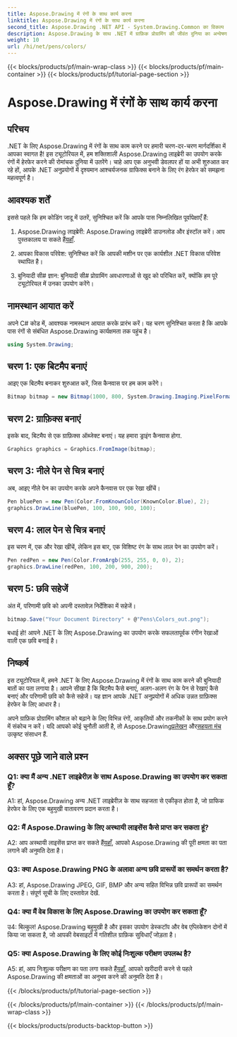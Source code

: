 ```yaml
---
title: Aspose.Drawing में रंगों के साथ कार्य करना
linktitle: Aspose.Drawing में रंगों के साथ कार्य करना
second_title: Aspose.Drawing .NET API - System.Drawing.Common का विकल्प
description: Aspose.Drawing के साथ .NET में ग्राफ़िक प्रोग्रामिंग की जीवंत दुनिया का अन्वेषण करें। सहजता से आश्चर्यजनक दृश्य बनाएं।
weight: 10
url: /hi/net/pens/colors/
---
```


{{< blocks/products/pf/main-wrap-class >}}
{{< blocks/products/pf/main-container >}}
{{< blocks/products/pf/tutorial-page-section >}}

# Aspose.Drawing में रंगों के साथ कार्य करना

## परिचय

.NET के लिए Aspose.Drawing में रंगों के साथ काम करने पर हमारी चरण-दर-चरण मार्गदर्शिका में आपका स्वागत है! इस ट्यूटोरियल में, हम शक्तिशाली Aspose.Drawing लाइब्रेरी का उपयोग करके रंगों में हेरफेर करने की रोमांचक दुनिया में उतरेंगे। चाहे आप एक अनुभवी डेवलपर हों या अभी शुरुआत कर रहे हों, आपके .NET अनुप्रयोगों में दृश्यमान आश्चर्यजनक ग्राफिक्स बनाने के लिए रंग हेरफेर को समझना महत्वपूर्ण है।

## आवश्यक शर्तें

इससे पहले कि हम कोडिंग जादू में उतरें, सुनिश्चित करें कि आपके पास निम्नलिखित पूर्वापेक्षाएँ हैं:

1.  Aspose.Drawing लाइब्रेरी: Aspose.Drawing लाइब्रेरी डाउनलोड और इंस्टॉल करें। आप पुस्तकालय पा सकते हैं[यहाँ](https://releases.aspose.com/drawing/net/).

2. आपका विकास परिवेश: सुनिश्चित करें कि आपकी मशीन पर एक कार्यशील .NET विकास परिवेश स्थापित है।

3. बुनियादी सी# ज्ञान: बुनियादी सी# प्रोग्रामिंग अवधारणाओं से खुद को परिचित करें, क्योंकि हम पूरे ट्यूटोरियल में उनका उपयोग करेंगे।

## नामस्थान आयात करें

अपने C# कोड में, आवश्यक नामस्थान आयात करके प्रारंभ करें। यह चरण सुनिश्चित करता है कि आपके पास रंगों से संबंधित Aspose.Drawing कार्यक्षमता तक पहुंच है।

```csharp
using System.Drawing;
```

## चरण 1: एक बिटमैप बनाएं

आइए एक बिटमैप बनाकर शुरुआत करें, जिस कैनवास पर हम काम करेंगे।

```csharp
Bitmap bitmap = new Bitmap(1000, 800, System.Drawing.Imaging.PixelFormat.Format32bppPArgb);
```

## चरण 2: ग्राफ़िक्स बनाएं

इसके बाद, बिटमैप से एक ग्राफ़िक्स ऑब्जेक्ट बनाएं। यह हमारा ड्राइंग कैनवास होगा.

```csharp
Graphics graphics = Graphics.FromImage(bitmap);
```

## चरण 3: नीले पेन से चित्र बनाएं

अब, आइए नीले पेन का उपयोग करके अपने कैनवास पर एक रेखा खींचें।

```csharp
Pen bluePen = new Pen(Color.FromKnownColor(KnownColor.Blue), 2);
graphics.DrawLine(bluePen, 100, 100, 900, 100);
```

## चरण 4: लाल पेन से चित्र बनाएं

इस चरण में, एक और रेखा खींचें, लेकिन इस बार, एक विशिष्ट रंग के साथ लाल पेन का उपयोग करें।

```csharp
Pen redPen = new Pen(Color.FromArgb(255, 255, 0, 0), 2);
graphics.DrawLine(redPen, 100, 200, 900, 200);
```

## चरण 5: छवि सहेजें

अंत में, परिणामी छवि को अपनी दस्तावेज़ निर्देशिका में सहेजें।

```csharp
bitmap.Save("Your Document Directory" + @"Pens\Colors_out.png");
```

बधाई हो! आपने .NET के लिए Aspose.Drawing का उपयोग करके सफलतापूर्वक रंगीन रेखाओं वाली एक छवि बनाई है।

## निष्कर्ष

इस ट्यूटोरियल में, हमने .NET के लिए Aspose.Drawing में रंगों के साथ काम करने की बुनियादी बातों का पता लगाया है। आपने सीखा है कि बिटमैप कैसे बनाएं, अलग-अलग रंग के पेन से रेखाएं कैसे बनाएं और परिणामी छवि को कैसे सहेजें। यह ज्ञान आपके .NET अनुप्रयोगों में अधिक उन्नत ग्राफ़िक्स हेरफेर के लिए आधार है।

 अपने ग्राफ़िक प्रोग्रामिंग कौशल को बढ़ाने के लिए विभिन्न रंगों, आकृतियों और तकनीकों के साथ प्रयोग करने में संकोच न करें। यदि आपको कोई चुनौती आती है, तो Aspose.Drawing[प्रलेखन](https://reference.aspose.com/drawing/net/) और[सहयता मंच](https://forum.aspose.com/c/diagram/17) उत्कृष्ट संसाधन हैं.

## अक्सर पूछे जाने वाले प्रश्न

### Q1: क्या मैं अन्य .NET लाइब्रेरीज़ के साथ Aspose.Drawing का उपयोग कर सकता हूँ?

A1: हां, Aspose.Drawing अन्य .NET लाइब्रेरीज़ के साथ सहजता से एकीकृत होता है, जो ग्राफिक हेरफेर के लिए एक बहुमुखी वातावरण प्रदान करता है।

### Q2: मैं Aspose.Drawing के लिए अस्थायी लाइसेंस कैसे प्राप्त कर सकता हूं?

 A2: आप अस्थायी लाइसेंस प्राप्त कर सकते हैं[यहाँ](https://purchase.aspose.com/temporary-license/), आपको Aspose.Drawing की पूरी क्षमता का पता लगाने की अनुमति देता है।

### Q3: क्या Aspose.Drawing PNG के अलावा अन्य छवि प्रारूपों का समर्थन करता है?

A3: हां, Aspose.Drawing JPEG, GIF, BMP और अन्य सहित विभिन्न छवि प्रारूपों का समर्थन करता है। संपूर्ण सूची के लिए दस्तावेज़ देखें.

### Q4: क्या मैं वेब विकास के लिए Aspose.Drawing का उपयोग कर सकता हूँ?

उ4: बिल्कुल! Aspose.Drawing बहुमुखी है और इसका उपयोग डेस्कटॉप और वेब एप्लिकेशन दोनों में किया जा सकता है, जो आपकी वेबसाइटों में गतिशील ग्राफ़िक सुविधाएँ जोड़ता है।

### Q5: क्या Aspose.Drawing के लिए कोई निःशुल्क परीक्षण उपलब्ध है?

 A5: हां, आप निःशुल्क परीक्षण का पता लगा सकते हैं[यहाँ](https://releases.aspose.com/drawing/net/), आपको खरीदारी करने से पहले Aspose.Drawing की क्षमताओं का अनुभव करने की अनुमति देता है।

{{< /blocks/products/pf/tutorial-page-section >}}

{{< /blocks/products/pf/main-container >}}
{{< /blocks/products/pf/main-wrap-class >}}

{{< blocks/products/products-backtop-button >}}
